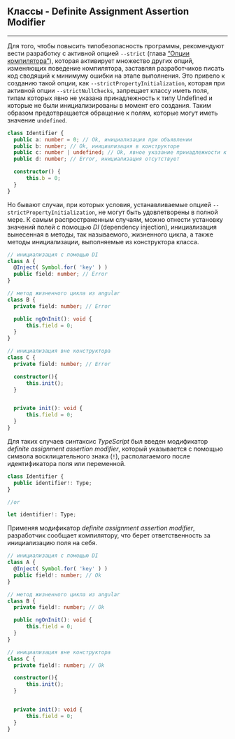 ## Классы - Definite Assignment Assertion Modifier
________________


Для того, чтобы повысить типобезопасность программы, рекомендуют вести разработку с активной опцией `--strict` (глава [“Опции компилятора”]()), которая активирует множество других опций, изменяющих поведение компилятора, заставляя разработчиков писать код сводящий к минимуму ошибки на этапе выполнения. Это привело к созданию такой опции, как `--strictPropertyInitialization`, которая при активной опции `--strictNullChecks`, запрещает классу иметь поля, типам которых явно не указана принадлежность к типу Undefined и которые не были  инициализированы в момент его создания. Таким образом предотвращается обращение к полям, которые могут иметь значение `undefined`.

~~~~~typescript
class Identifier {
  public a: number = 0; // Ok, инициализация при объявлении
  public b: number; // Ok, инициализация в конструкторе
  public c: number | undefined; // Ok, явное указание принадлежности к типу Undefined
  public d: number; // Error, инициализация отсутствует

  constructor() {
      this.b = 0;
  }
}
~~~~~

Но бывают случаи, при которых условия, устанавливаемые опцией `--strictPropertyInitialization`, не могут быть удовлетворены в полной мере. К самым распространенным случаям, можно отнести установку значений полей с помощью *DI* (dependency injection), инициализация вынесенная в методы, так называемого, жизненного цикла, а также методы инициализации, выполняемые из конструктора класса. 

~~~~~typescript
// инициализация с помощью DI
class A {
  @Inject( Symbol.for( 'key' ) )
  public field: number; // Error
}
~~~~~

~~~~~typescript
// метод жизненного цикла из angular
class B {
  private field: number; // Error

  public ngOnInit(): void {
      this.field = 0;
  }
}
~~~~~

~~~~~typescript
// инициализация вне конструктора
class C {
  private field: number; // Error

  constructor(){
      this.init();
  }


  private init(): void {
      this.field = 0;
  }
}
~~~~~

Для таких случаев синтаксис *TypeScript* был введен модификатор *definite assignment assertion modifier*, который указывается с помощью символа восклицательного знака (`!`), располагаемого после идентификатора поля или переменной.

~~~~~typescript
class Identifier {
  public identifier!: Type;
}

//or

let identifier!: Type;
~~~~~

Применяя модификатор *definite assignment assertion modifier*, разработчик сообщает компилятору, что берет ответственность за инициализацию поля на себя.

~~~~~typescript
// инициализация с помощью DI
class A {
  @Inject( Symbol.for( 'key' ) )
  public field!: number; // Ok
}
~~~~~

~~~~~typescript
// метод жизненного цикла из angular
class B {
  private field!: number; // Ok

  public ngOnInit(): void {
      this.field = 0;
  }
}
~~~~~

~~~~~typescript
// инициализация вне конструктора
class C {
  private field!: number; // Ok

  constructor(){
      this.init();
  }


  private init(): void {
      this.field = 0;
  }
}
~~~~~
